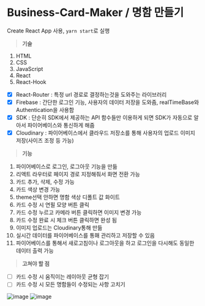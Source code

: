 # Business-Card-Maker / 명함 만들기
Create React App 사용, `yarn start`로 실행
> **기술**
1. HTML
2. CSS
3. JavaScript
4. React
5. React-Hook
- [x] React-Router : 특정 url 경로로 결정하는것을 도와주는 라이브러리
- [x] Firebase : 간단한 로그인 기능, 사용자의 데이터 저장을 도와줌, realTimeBase와 Authentication을 사용함
- [x] SDK : 단순히 SDK에서 제공하는  API 함수들만 이용하게 되면  SDK가 자동으로 알아서 파이어베이스와 통신하게 해줌
- [x] Cloudinary : 파이어베이스에서 클라우드 저장소를 통해 사용자의 업로드 이미지 저장(사이즈 조정 등 가능)

> **기능**
1. 파이어베이스로 로그인, 로그아웃 기능을 만듦
2. 리액트 라우터로 페이지 경로 지정해줘서 화면 전환 가능
3. 카드 추가, 삭제, 수정 가능
4. 카드 색상 변경 가능
5. theme선택 안하면 명함 색상 디폴트 값 화이트
6. 카드 수정 시 연필 모양 버튼 클릭
7. 카드 수정 누르고 카메라 버튼 클릭하면 이미지 변경 가능
8. 카드 수정 완료 시 체크 버튼 클릭하면 완성 됨
9. 이미지 업로드는 Cloudinary통해 만듦
10. 실시간 데이터를 파이어베이스를 통홰 관리하고 저장할 수 있음
11. 파이어베이스를 통해서 새로고침이나 로그아웃을 하고 로그인을 다시해도 동일한 데이터 출력 가능

> **고쳐야 할 점**
- [ ] 카드 수정 시 움직이는 레이아웃 균형 잡기
- [ ] 카드 수정 시 모든 명함들이 수정되는 사항 고치기

![image](https://user-images.githubusercontent.com/68316994/174050914-0da842b5-5d4b-4949-bf56-af054ac21560.png)
![image](https://user-images.githubusercontent.com/68316994/174050981-74cf92b2-2122-4443-9eb4-a40ad45c64b5.png)
